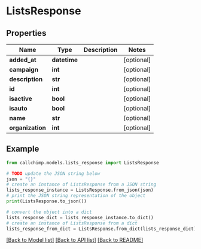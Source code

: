 # ListsResponse


## Properties

Name | Type | Description | Notes
------------ | ------------- | ------------- | -------------
**added_at** | **datetime** |  | [optional] 
**campaign** | **int** |  | [optional] 
**description** | **str** |  | [optional] 
**id** | **int** |  | [optional] 
**isactive** | **bool** |  | [optional] 
**isauto** | **bool** |  | [optional] 
**name** | **str** |  | [optional] 
**organization** | **int** |  | [optional] 

## Example

```python
from callchimp.models.lists_response import ListsResponse

# TODO update the JSON string below
json = "{}"
# create an instance of ListsResponse from a JSON string
lists_response_instance = ListsResponse.from_json(json)
# print the JSON string representation of the object
print(ListsResponse.to_json())

# convert the object into a dict
lists_response_dict = lists_response_instance.to_dict()
# create an instance of ListsResponse from a dict
lists_response_from_dict = ListsResponse.from_dict(lists_response_dict)
```
[[Back to Model list]](../README.md#documentation-for-models) [[Back to API list]](../README.md#documentation-for-api-endpoints) [[Back to README]](../README.md)


